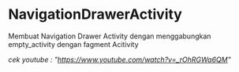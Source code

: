 # NavigationDrawerActivity
Membuat Navigation Drawer Activity dengan menggabungkan empty_activity dengan fagment Acitivity

 <i>cek youtube : "<a>https://www.youtube.com/watch?v=_rOhRGWa6QM</a>"</i> 
